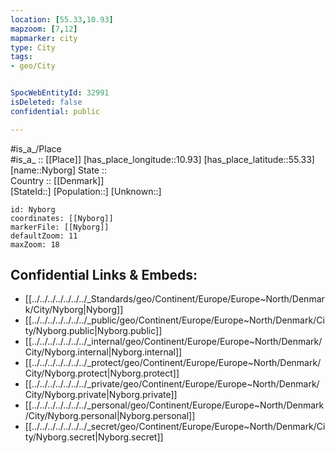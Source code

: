 ```yaml
---
location: [55.33,10.93] 
mapzoom: [7,12] 
mapmarker: city 
type: City
tags:
- geo/City


SpocWebEntityId: 32991
isDeleted: false
confidential: public

---
```

#is_a_/Place  
#is_a_ :: [[Place]] 
[has_place_longitude::10.93] 
[has_place_latitude::55.33] 
[name::Nyborg] 
State ::  
Country :: [[Denmark]]  
[StateId::] 
[Population::] 
[Unknown::] 


```leaflet
id: Nyborg
coordinates: [[Nyborg]] 
markerFile: [[Nyborg]] 
defaultZoom: 11 
maxZoom: 18
```


## Confidential Links & Embeds: 
- [[../../../../../../../_Standards/geo/Continent/Europe/Europe~North/Denmark/City/Nyborg|Nyborg]] 
- [[../../../../../../../_public/geo/Continent/Europe/Europe~North/Denmark/City/Nyborg.public|Nyborg.public]] 
- [[../../../../../../../_internal/geo/Continent/Europe/Europe~North/Denmark/City/Nyborg.internal|Nyborg.internal]] 
- [[../../../../../../../_protect/geo/Continent/Europe/Europe~North/Denmark/City/Nyborg.protect|Nyborg.protect]] 
- [[../../../../../../../_private/geo/Continent/Europe/Europe~North/Denmark/City/Nyborg.private|Nyborg.private]] 
- [[../../../../../../../_personal/geo/Continent/Europe/Europe~North/Denmark/City/Nyborg.personal|Nyborg.personal]] 
- [[../../../../../../../_secret/geo/Continent/Europe/Europe~North/Denmark/City/Nyborg.secret|Nyborg.secret]] 

